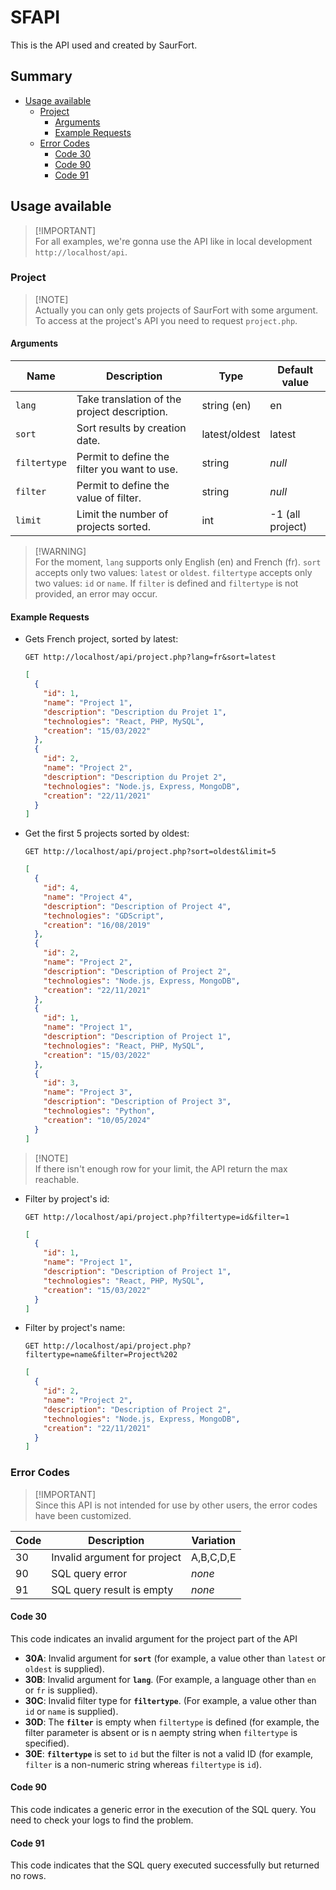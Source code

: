 # SFAPI <!-- omit in toc -->

This is the API used and created by SaurFort.

## Summary <!-- omit in toc -->

- [Usage available](#usage-available)
  - [Project](#project)
    - [Arguments](#arguments)
    - [Example Requests](#example-requests)
  - [Error Codes](#error-codes)
    - [Code 30](#code-30)
    - [Code 90](#code-90)
    - [Code 91](#code-91)

## Usage available

> [!IMPORTANT]\
> For all examples, we're gonna use the API like in local development `http://localhost/api`.

### Project

> [!NOTE]\
> Actually you can only gets projects of SaurFort with some argument.
> To access at the project's API you need to request `project.php`.

#### Arguments

| Name | Description | Type | Default value |
| --- | --- | --- | --- |
| `lang` | Take translation of the project description. | string (en) | en |
| `sort` | Sort results by creation date. | latest/oldest | latest |
| `filtertype` | Permit to define the filter you want to use. | string | _null_ |
| `filter` | Permit to define the value of filter. | string | _null_ |
| `limit` | Limit the number of projects sorted. | int | -1 (all project) |

> [!WARNING]\
> For the moment, `lang` supports only English (en) and French (fr).
> `sort` accepts only two values: `latest` or `oldest`.
> `filtertype` accepts only two values: `id` or `name`.
> If `filter` is defined and `filtertype` is not provided, an error may occur.

#### Example Requests

- Gets French project, sorted by latest:

  ```http
  GET http://localhost/api/project.php?lang=fr&sort=latest
  ```

  ```json
  [
    {
      "id": 1,
      "name": "Project 1",
      "description": "Description du Projet 1",
      "technologies": "React, PHP, MySQL",
      "creation": "15/03/2022"
    },
    {
      "id": 2,
      "name": "Project 2",
      "description": "Description du Projet 2",
      "technologies": "Node.js, Express, MongoDB",
      "creation": "22/11/2021"
    }
  ]
  ```

- Get the first 5 projects sorted by oldest:
  
  ```http
  GET http://localhost/api/project.php?sort=oldest&limit=5
  ```

  ```json
  [
    {
      "id": 4,
      "name": "Project 4",
      "description": "Description of Project 4",
      "technologies": "GDScript",
      "creation": "16/08/2019"
    },
    {
      "id": 2,
      "name": "Project 2",
      "description": "Description of Project 2",
      "technologies": "Node.js, Express, MongoDB",
      "creation": "22/11/2021"
    },
    {
      "id": 1,
      "name": "Project 1",
      "description": "Description of Project 1",
      "technologies": "React, PHP, MySQL",
      "creation": "15/03/2022"
    },
    {
      "id": 3,
      "name": "Project 3",
      "description": "Description of Project 3",
      "technologies": "Python",
      "creation": "10/05/2024"
    }
  ]
  ```

> [!NOTE]\
> If there isn't enough row for your limit, the API return the max reachable.

- Filter by project's id:
  
  ```http
  GET http://localhost/api/project.php?filtertype=id&filter=1
  ```

  ```json
  [
    {
      "id": 1,
      "name": "Project 1",
      "description": "Description of Project 1",
      "technologies": "React, PHP, MySQL",
      "creation": "15/03/2022"
    }
  ]
  ```

- Filter by project's name:

  ```http
  GET http://localhost/api/project.php?filtertype=name&filter=Project%202
  ```

  ```json
  [
    {
      "id": 2,
      "name": "Project 2",
      "description": "Description of Project 2",
      "technologies": "Node.js, Express, MongoDB",
      "creation": "22/11/2021"
    }
  ]
  ```

### Error Codes

> [!IMPORTANT]\
> Since this API is not intended for use by other users, the error codes have been customized.

| Code | Description | Variation |
| --- | --- | --- |
| 30 | Invalid argument for project | A,B,C,D,E |
| 90 | SQL query error | _none_ |
| 91 | SQL query result is empty | _none_ |

#### Code 30

This code indicates an invalid argument for the project part of the API

- __30A__: Invalid argument for __`sort`__ (for example, a value other than `latest` or `oldest` is supplied).
- __30B__: Invalid argument for __`lang`__. (For example, a language other than `en` or `fr` is supplied).
- __30C__: Invalid filter type for __`filtertype`__. (For example, a value other than `id` or `name` is supplied).
- __30D__: The __`filter`__ is empty when `filtertype` is defined (for example, the filter parameter is absent or is n aempty string when `filtertype` is specified).
- __30E__: __`filtertype`__ is set to `id` but the filter is not a valid ID (for example, `filter` is a non-numeric string whereas `filtertype` is `id`).

#### Code 90

This code indicates a generic error in the execution of the SQL query. You need to check your logs to find the problem.

#### Code 91

This code indicates that the SQL query executed successfully but returned no rows.
